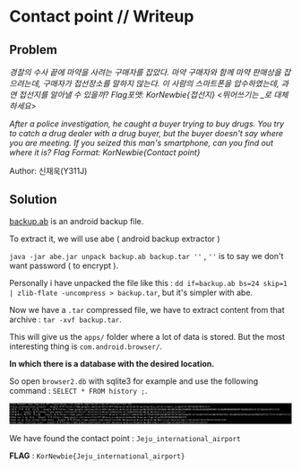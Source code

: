 # Contact point // Writeup

## Problem

*경찰의 수사 끝에 마약을 사려는 구매자를 잡았다. 마약 구매자와 함께 마약 판매상을 잡으려는데, 구매자가 접선장소를 말하지 않는다. 이 사람의 스마트폰을 압수하였는데, 과연 접선지를 알아낼 수 있을까? Flag포맷: KorNewbie{접선지} <뛰어쓰기는 _로 대체하세요>*

*After a police investigation, he caught a buyer trying to buy drugs. You try to catch a drug dealer with a drug buyer, but the buyer doesn't say where you are meeting. If you seized this man's smartphone, can you find out where it is? Flag Format: KorNewbie{Contact point}*

Author: 신재욱(Y311J)

## Solution

[backup.ab](https://nctf.vulnerable.kr/files/ce713e6aa25621e1de8d6745cf41c69e/backup.ab?token=eyJ0ZWFtX2lkIjoyMTYsInVzZXJfaWQiOjU1NSwiZmlsZV9pZCI6MzF9.XcN3Zg.WpXr3mBwkeEUq4nmdfYXyx899qk) is an android backup file.

To extract it, we will use abe ( android backup extractor ) 

`java -jar abe.jar unpack backup.ab backup.tar ''` , `''` is to say we don't want password ( to encrypt ).

Personally i have unpacked the file like this : `dd if=backup.ab bs=24 skip=1 | zlib-flate -uncompress > backup.tar`, but it's simpler with abe.

Now we have a `.tar` compressed file, we have to extract content from that archive : `tar -xvf backup.tar`.

This will give us the `apps/` folder where a lot of data is stored. But the most interesting thing is `com.android.browser/`.

**In which there is a database with the desired location.**

So open `browser2.db` with sqlite3 for example and use the following command : `SELECT * FROM history ;`. 

![database](./images/database.png)

We have found the contact point : `Jeju_international_airport`

**FLAG** : `KorNewbie{Jeju_international_airport}`
